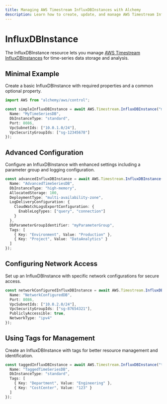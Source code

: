 ```yaml
---
title: Managing AWS Timestream InfluxDBInstances with Alchemy
description: Learn how to create, update, and manage AWS Timestream InfluxDBInstances using Alchemy Cloud Control.
---
```


# InfluxDBInstance

The InfluxDBInstance resource lets you manage [AWS Timestream InfluxDBInstances](https://docs.aws.amazon.com/timestream/latest/userguide/) for time-series data storage and analysis.

## Minimal Example

Create a basic InfluxDBInstance with required properties and a common optional property.

```ts
import AWS from "alchemy/aws/control";

const simpleInfluxDBInstance = await AWS.Timestream.InfluxDBInstance("myInfluxDBInstance", {
  Name: "MyTimeSeriesDB",
  DbInstanceType: "standard",
  Port: 8086,
  VpcSubnetIds: ["10.0.1.0/24"],
  VpcSecurityGroupIds: ["sg-12345678"]
});
```

## Advanced Configuration

Configure an InfluxDBInstance with enhanced settings including a parameter group and logging configuration.

```ts
const advancedInfluxDBInstance = await AWS.Timestream.InfluxDBInstance("advancedInfluxDBInstance", {
  Name: "AdvancedTimeSeriesDB",
  DbInstanceType: "high-memory",
  AllocatedStorage: 100,
  DeploymentType: "multi-availability-zone",
  LogDeliveryConfiguration: {
    CloudWatchLogsExportConfiguration: {
      EnableLogTypes: ["query", "connection"]
    }
  },
  DbParameterGroupIdentifier: "myParameterGroup",
  Tags: [
    { Key: "Environment", Value: "Production" },
    { Key: "Project", Value: "DataAnalytics" }
  ]
});
```

## Configuring Network Access

Set up an InfluxDBInstance with specific network configurations for secure access.

```ts
const networkConfiguredInfluxDBInstance = await AWS.Timestream.InfluxDBInstance("networkConfiguredInfluxDBInstance", {
  Name: "NetworkConfiguredDB",
  Port: 8086,
  VpcSubnetIds: ["10.0.2.0/24"],
  VpcSecurityGroupIds: ["sg-87654321"],
  PubliclyAccessible: true,
  NetworkType: "ipv4"
});
```

## Using Tags for Management

Create an InfluxDBInstance with tags for better resource management and identification.

```ts
const taggedInfluxDBInstance = await AWS.Timestream.InfluxDBInstance("taggedInfluxDBInstance", {
  Name: "TaggedTimeSeriesDB",
  DbInstanceType: "standard",
  Tags: [
    { Key: "Department", Value: "Engineering" },
    { Key: "CostCenter", Value: "123" }
  ]
});
```